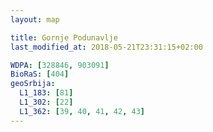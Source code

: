 ```yaml
---
layout: map

title: Gornje Podunavlje
last_modified_at: 2018-05-21T23:31:15+02:00

WDPA: [328846, 903091]
BioRaS: [404]
geoSrbija:
  L1_183: [81]
  L1_302: [22]
  L1_362: [39, 40, 41, 42, 43]
---
```

